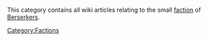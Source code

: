 This category contains all wiki articles relating to the small
[faction](Factions.md "wikilink") of [Berserkers](01%20-%20Projects%20&%20Wikis/Kenshi/Kenshi%20Wiki/Kenshi%20Wiki%20Template/Berserkers.md "wikilink").

[Category:Factions](Category:Factions "wikilink")
